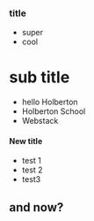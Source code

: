### title

* super
* cool


# sub title

- hello Holberton
- Holberton School
- Webstack

#### New title

* test 1
* test 2
* test3

## and now?